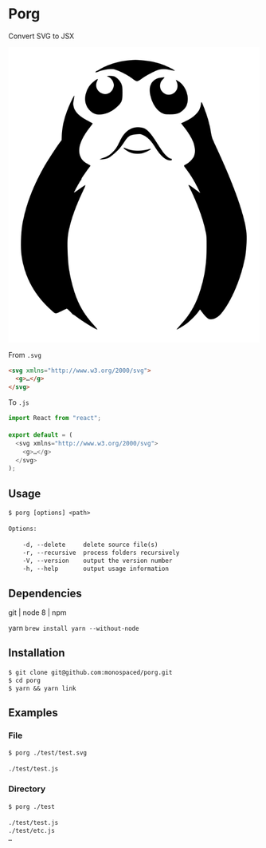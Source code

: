 # Porg

Convert SVG to JSX

![porg.svg](porg.svg)

From `.svg`

```html
<svg xmlns="http://www.w3.org/2000/svg">
  <g>…</g>
</svg>
```

To `.js`

```js
import React from "react";

export default = (
  <svg xmlns="http://www.w3.org/2000/svg">
    <g>…</g>
  </svg>
);
```

## Usage

```
$ porg [options] <path>

Options:

    -d, --delete     delete source file(s)
    -r, --recursive  process folders recursively
    -V, --version    output the version number
    -h, --help       output usage information
```

## Dependencies

git | node 8 | npm

yarn `brew install yarn --without-node`

## Installation

```
$ git clone git@github.com:monospaced/porg.git
$ cd porg
$ yarn && yarn link
```

## Examples

### File

```
$ porg ./test/test.svg

./test/test.js
```

### Directory

```
$ porg ./test

./test/test.js
./test/etc.js
…
```
